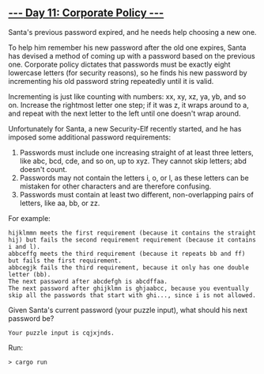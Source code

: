 ## [--- Day 11: Corporate Policy ---](https://adventofcode.com/2015/day/11)

Santa's previous password expired, and he needs help choosing a new one.

To help him remember his new password after the old one expires, Santa has devised a method of coming up with a password based on the previous one. Corporate policy dictates that passwords must be exactly eight lowercase letters (for security reasons), so he finds his new password by incrementing his old password string repeatedly until it is valid.

Incrementing is just like counting with numbers: xx, xy, xz, ya, yb, and so on. Increase the rightmost letter one step; if it was z, it wraps around to a, and repeat with the next letter to the left until one doesn't wrap around.

Unfortunately for Santa, a new Security-Elf recently started, and he has imposed some additional password requirements:

1. Passwords must include one increasing straight of at least three letters, like abc, bcd, cde, and so on, up to xyz. They cannot skip letters; abd doesn't count.
2. Passwords may not contain the letters i, o, or l, as these letters can be mistaken for other characters and are therefore confusing.
3. Passwords must contain at least two different, non-overlapping pairs of letters, like aa, bb, or zz.

For example:

```text
hijklmmn meets the first requirement (because it contains the straight hij) but fails the second requirement requirement (because it contains i and l).
abbceffg meets the third requirement (because it repeats bb and ff) but fails the first requirement.
abbcegjk fails the third requirement, because it only has one double letter (bb).
The next password after abcdefgh is abcdffaa.
The next password after ghijklmn is ghjaabcc, because you eventually skip all the passwords that start with ghi..., since i is not allowed.
```

Given Santa's current password (your puzzle input), what should his next password be?

```text
Your puzzle input is cqjxjnds.
```


Run:
```shell
> cargo run 
```